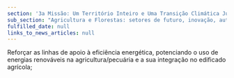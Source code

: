 ```yaml
---
section: '3a Missão: Um Território Inteiro e Uma Transição Climática Justa'
sub_section: "Agricultura e Florestas: setores de futuro, inovação, autonomia e investimento"
fulfilled_date: null
links_to_news_articles: null
---
```


Reforçar as linhas de apoio à eficiência energética, potenciando o uso de energias renováveis na agricultura/pecuária e a sua integração no edificado agrícola;